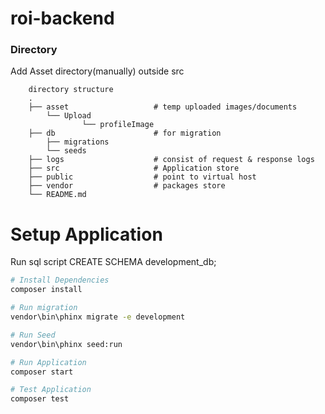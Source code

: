 # roi-backend
### Directory
Add Asset directory(manually) outside src

```
    directory structure
    .
    ├── asset                   # temp uploaded images/documents
        └── Upload
                └── profileImage
    ├── db                      # for migration
        ├── migrations
        └── seeds
    ├── logs                    # consist of request & response logs
    ├── src                     # Application store
    ├── public                  # point to virtual host
    ├── vendor                  # packages store
    └── README.md

```

# Setup Application

Run sql script 
CREATE SCHEMA development_db;

``` bash
# Install Dependencies
composer install

# Run migration
vendor\bin\phinx migrate -e development

# Run Seed
vendor\bin\phinx seed:run

# Run Application
composer start

# Test Application
composer test
